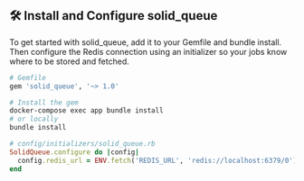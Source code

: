 ## 🛠️ Install and Configure solid_queue

To get started with solid_queue, add it to your Gemfile and bundle install. Then configure the Redis connection using an initializer so your jobs know where to be stored and fetched.

```ruby
# Gemfile
gem 'solid_queue', '~> 1.0'
```

```bash
# Install the gem
docker-compose exec app bundle install
# or locally
bundle install
```

```ruby
# config/initializers/solid_queue.rb
SolidQueue.configure do |config|
  config.redis_url = ENV.fetch('REDIS_URL', 'redis://localhost:6379/0')
end
```